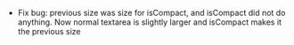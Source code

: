- Fix bug: previous size was size for isCompact, and isCompact did not do anything. Now normal textarea is slightly larger and isCompact makes it the previous size